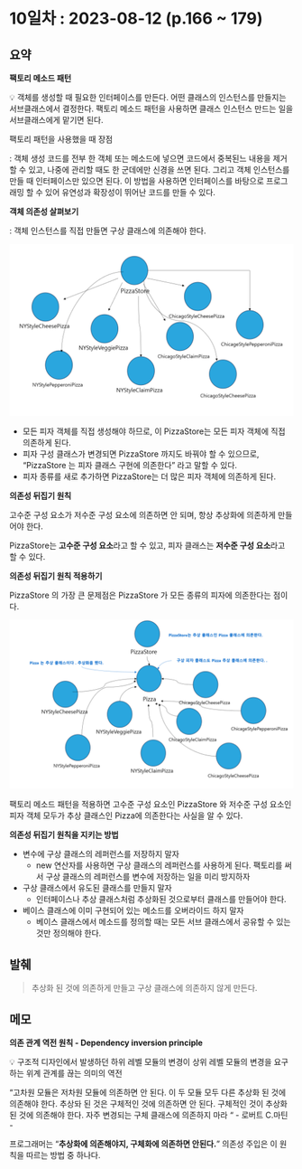 # 10일차 : 2023-08-12 (p.166 ~ 179)

## 요약

**팩토리 메소드 패턴**

<aside>
💡 객체를 생성할 때 필요한 인터페이스를 만든다. 어떤 클래스의 인스턴스를 만들지는 서브클래스에서 결정한다. 팩토리 메소드 패턴을 사용하면 클래스 인스턴스 만드는 일을 서브클래스에게 맡기면 된다.

</aside>

팩토리 패턴을 사용했을 때 장점

: 객체 생성 코드를 전부 한 객체 또는 메소드에 넣으면 코드에서 중복된느 내용을 제거할 수 있고, 나중에 관리할 때도 한 군데에만 신경을 쓰면 된다. 그리고 객체 인스턴스를 만들 때 인터페이스만 있으면 된다. 이 방법을 사용하면 인터페이스를 바탕으로 프로그래밍 할 수 있어 유연성과 확장성이 뛰어난 코드를 만들 수 있다.

**객체 의존성 살펴보기**

: 객체 인스턴스를 직접 만들면 구상 클래스에 의존해야 한다.

![23](23.png)

- 모든 피자 객체를 직접 생성해야 하므로, 이 PizzaStore는 모든 피자 객체에 직접 의존하게 된다.
- 피자 구성 클래스가 변경되면 PizzaStore 까지도 바꿔야 할 수 있으므로,  “PizzaStore 는 피자 클래스 구현에 의존한다” 라고 말할 수 있다.
- 피자 종류를 새로 추가하면 PizzaStore는 더 많은 피자 객체에 의존하게 된다.

**의존성 뒤집기 원칙**

고수준 구성 요소가 저수준 구성 요소에 의존하면 안 되며, 항상 추상화에 의존하게 만들어야 한다.

PizzaStore는 **고수준 구성 요소**라고 할 수 있고, 피자 클래스는 **저수준 구성 요소**라고 할 수 있다.

**의존성 뒤집기 원칙 적용하기**

PizzaStore 의 가장 큰 문제점은 PizzaStore 가 모든 종류의 피자에 의존한다는 점이다.

![24](24.png)

팩토리 메소드 패턴을 적용하면 고수준 구성 요소인 PizzaStore 와 저수준 구성 요소인 피자 객체 모두가 추상 클래스인 Pizza에 의존한다는 사실을 알 수 있다.

**의존성 뒤집기 원칙을 지키는 방법**

- 변수에 구상 클래스의 레퍼런스를 저장하지 말자
    - new 연산자를 사용하면 구상 클래스의 레퍼런스를 사용하게 된다.  팩토리를 써서 구상 클래스의 레퍼런스를 변수에 저장하는 일을 미리 방지하자
- 구상 클래스에서 유도된 클래스를 만들지 말자
    - 인터페이스나 추상 클래스처럼 추상화된 것으로부터 클래스를 만들어야 한다.
- 베이스 클래스에 이미 구현되어 있는 메소드를 오버라이드 하지 말자
    - 베이스 클래스에서 메소드를 정의할 때는 모든 서브 클래스에서 공유할 수 있는 것만 정의해야 한다.

## 발췌

> 추상화 된 것에 의존하게 만들고 구상 클래스에 의존하지 않게 만든다.
>

## 메모

**의존 관계 역전 원칙 - Dependency inversion principle**

<aside>
💡 구조적 디자인에서 발생하던 하위 레벨 모듈의 변경이 상위 레벨 모듈의 변경을 요구하는 위계 관계를 끊는 의미의 역전

</aside>

“고차원 모듈은 저차원 모듈에 의존하면 안 된다. 이 두 모듈 모두 다른 추상화 된 것에 의존해야 한다. 추상돠 된 것은 구체적인 것에 의존하면 안 된다. 구체적인 것이 추상화 된 것에 의존해야 한다. 자주 변경되는 구체 클래스에 의존하지 마라 “  - 로버트 C.마틴 -

프로그래머는 “**추상화에 의존해야지, 구체화에 의존하면 안된다.**”  의존성 주입은 이 원칙을 따르는 방법 중 하나다.